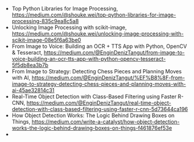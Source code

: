 


- Top Python Libraries for Image Processing, https://medium.com/@shouke.wei/top-python-libraries-for-image-processing-835c9ea8c5a8
- Unlocking Image Processing with scikit-image, https://medium.com/@shouke.wei/unlocking-image-processing-with-scikit-image-08e5f6a63be0
- From Image to Voice: Building an OCR + TTS App with Python, OpenCV & Tesseract, https://medium.com/@EnginDenizTangut/from-image-to-voice-building-an-ocr-tts-app-with-python-opencv-tesseract-5f5db8ea3b7b
- From Image to Strategy: Detecting Chess Pieces and Planning Moves with AI, https://medium.com/@EnginDenizTangut/%EF%B8%8F-from-image-to-strategy-detecting-chess-pieces-and-planning-moves-with-ai-45ae32814c31
- Real-Time Object Detection with Class-Based Filtering using Faster R-CNN, https://medium.com/@EnginDenizTangut/real-time-object-detection-with-class-based-filtering-using-faster-r-cnn-5d73644ca196
- How Object Detection Works: The Logic Behind Drawing Boxes on Things, https://medium.com/write-a-catalyst/how-object-detection-works-the-logic-behind-drawing-boxes-on-things-f461876ef53e
- 

